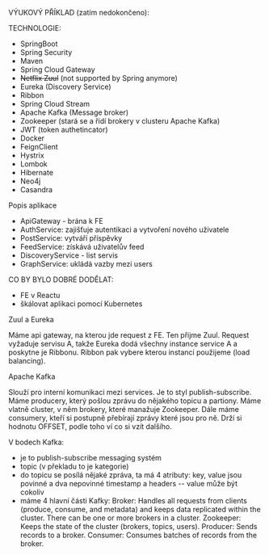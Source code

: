 VÝUKOVÝ PŘÍKLAD (zatím nedokončeno):

TECHNOLOGIE:
- SpringBoot
- Spring Security
- Maven
- Spring Cloud Gateway
- ~~Netflix Zuul~~ (not supported by Spring anymore)
- Eureka (Discovery Service)
- Ribbon
- Spring Cloud Stream
- Apache Kafka (Message broker)
- Zookeeper (stará se a řídí brokery v clusteru Apache Kafka)
- JWT (token authetincator)
- Docker
- FeignClient
- Hystrix
- Lombok
- Hibernate
- Neo4j
- Casandra

Popis aplikace
- ApiGateway - brána k FE
- AuthService: zajišťuje autentikaci a vytvoření nového uživatele
- PostService: vytváří příspěvky
- FeedService: získává uživatelův feed
- DiscoveryService - list servis
- GraphService: ukládá vazby mezi users

CO BY BYLO DOBRÉ DODĚLAT:
- FE v Reactu
- škálovat aplikaci pomocí Kubernetes

Zuul a Eureka

Máme api gateway, na kterou jde request z FE. Ten přijme Zuul. Request vyžaduje servisu A, takže Eureka dodá všechny instance service A
a poskytne je Ribbonu. Ribbon pak vybere kterou instanci použijeme (load balancing).

Apache Kafka

Slouží pro interní komunikaci mezi services. Je to styl publish-subscribe. Máme producery, který pošlou zprávu do nějakého topicu a partiony.
Máme vlatně cluster, v něm brokery, které manažuje Zookeeper. Dále máme consumery, kteří si postupně přebírají zprávy které jsou pro ně.
Drží si hodnotu OFFSET, podle toho ví co si vzít dalšího.

V bodech Kafka:
- je to publish-subscribe messaging systém
- topic (v překladu to je kategorie)
- do topicu se posílá nějaké zpráva, ta má 4 atributy: key, value jsou povinné a dva nepovinné timestamp a headers
  -- value může být cokoliv
- máme 4 hlavní části Kafky:
  Broker: Handles all requests from clients (produce, consume, and metadata) and keeps data replicated within the cluster. There can be one or more brokers in a cluster.
  Zookeeper: Keeps the state of the cluster (brokers, topics, users).
  Producer: Sends records to a broker.
  Consumer: Consumes batches of records from the broker.